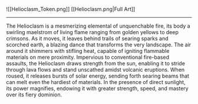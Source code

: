 ![[Helioclasm_Token.png]]
[[Helioclasm.png|Full Art]]

---

The Helioclasm is a mesmerizing elemental of unquenchable fire, its body a swirling maelstrom of living flame ranging from golden yellows to deep crimsons. As it moves, it leaves behind trails of searing sparks and scorched earth, a blazing dance that transforms the very landscape. The air around it shimmers with stifling heat, capable of igniting flammable materials on mere proximity. Impervious to conventional fire-based assaults, the Helioclasm draws strength from the sun, enabling it to stride through lava flows and stand unscathed amidst volcanic eruptions. When roused, it releases bursts of solar energy, sending forth searing beams that can melt even the hardiest of materials. In the presence of direct sunlight, its power magnifies, endowing it with greater strength, speed, and mastery over its fiery dominion.